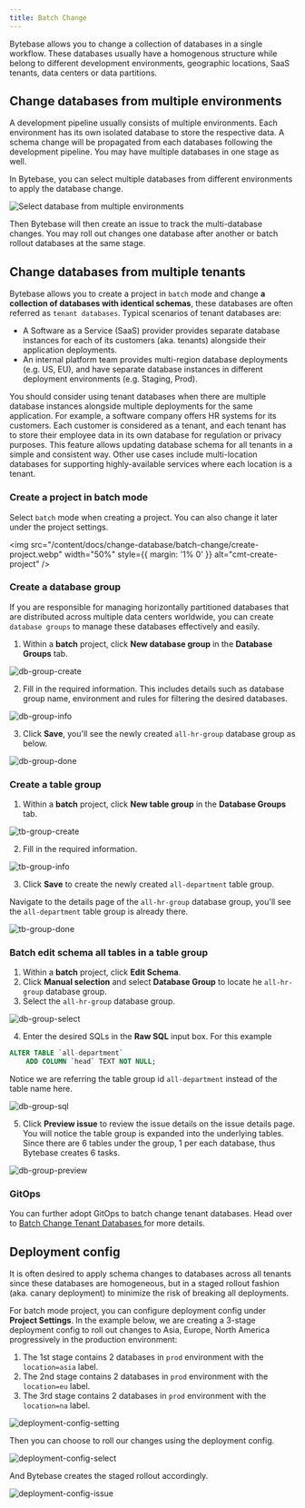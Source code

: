 ```yaml
---
title: Batch Change
---
```


<TutorialBlock url="/docs/tutorials/batch-change-with-database-group" title="Batch Change with Database Group" />

Bytebase allows you to change a collection of databases in a single workflow. These databases usually have a homogenous structure while belong to different development environments, geographic locations, SaaS tenants, data centers or data partitions.

## Change databases from multiple environments

A development pipeline usually consists of multiple environments.
Each environment has its own isolated database to store the respective data. A schema change will be propagated from each databases following the development pipeline. You may have multiple databases in one stage as well.

In Bytebase, you can select multiple databases from different environments to apply the database change.

![Select database from multiple environments](/content/docs/change-database/batch-change/multi-environment-database-select.webp)

Then Bytebase will then create an issue to track the multi-database changes. You may roll out changes one database after another or batch rollout databases at the same stage.

## Change databases from multiple tenants

<EnterpriseOnlyBlock />

Bytebase allows you to create a project in `batch` mode and change **a collection of databases with identical schemas**, these databases are often referred as `tenant databases`. Typical scenarios of tenant databases are:

- A Software as a Service (SaaS) provider provides separate database instances for each of its customers (aka. tenants) alongside their application deployments.
- An internal platform team provides multi-region database deployments (e.g. US, EU), and have separate database instances in different deployment environments (e.g. Staging, Prod).

You should consider using tenant databases when there are multiple database instances alongside multiple deployments for the same application. For example, a software company offers HR systems for its customers. Each customer is considered as a tenant, and each tenant has to store their employee data in its own database for regulation or privacy purposes. This feature allows updating database schema for all tenants in a simple and consistent way. Other use cases include multi-location databases for supporting highly-available services where each location is a tenant.

### Create a project in batch mode

Select `batch` mode when creating a project. You can also change it later under the project settings.

<img src="/content/docs/change-database/batch-change/create-project.webp" width="50%" style={{ margin: '1% 0' }} alt="cmt-create-project" />

### Create a database group

If you are responsible for managing horizontally partitioned databases that are distributed across multiple data centers worldwide, you can create `database groups` to manage these databases effectively and easily.

1. Within a **batch** project, click **New database group** in the **Database Groups** tab.

![db-group-create](/content/docs/change-database/batch-change/db-group-create.webp)

2. Fill in the required information. This includes details such as database group name, environment and rules for filtering the desired databases.

![db-group-info](/content/docs/change-database/batch-change/db-group-info.webp)

3. Click **Save**, you'll see the newly created `all-hr-group` database group as below.

![db-group-done](/content/docs/change-database/batch-change/db-group-done.webp)

### Create a table group

1. Within a **batch** project, click **New table group** in the **Database Groups** tab.

![tb-group-create](/content/docs/change-database/batch-change/tb-group-create.webp)

2. Fill in the required information.

![tb-group-info](/content/docs/change-database/batch-change/tb-group-info.webp)

3. Click **Save** to create the newly created `all-department` table group.

Navigate to the details page of the `all-hr-group` database group, you'll see the `all-department` table group is already there.

![tb-group-done](/content/docs/change-database/batch-change/tb-group-done.webp)

### Batch edit schema all tables in a table group

1. Within a **batch** project, click **Edit Schema**.
2. Click **Manual selection** and select **Database Group** to locate he `all-hr-group` database group.
3. Select the `all-hr-group` database group.

![db-group-select](/content/docs/change-database/batch-change/db-group-select.webp)

4. Enter the desired SQLs in the **Raw SQL** input box. For this example

```sql
ALTER TABLE `all-department`
    ADD COLUMN `head` TEXT NOT NULL;
```

Notice we are referring the table group id `all-department` instead of the table name here.

![db-group-sql](/content/docs/change-database/batch-change/db-group-sql.webp)

5. Click **Preview issue** to review the issue details on the issue details page. You will notice the table group is expanded into the underlying tables. Since there are 6 tables under the group, 1 per each database, thus Bytebase creates 6 tasks.

![db-group-preview](/content/docs/change-database/batch-change/db-group-preview.webp)

### GitOps

You can further adopt GitOps to batch change tenant databases. Head over to [Batch Change Tenant Databases
](/docs/vcs-integration/tenant-gitops) for more details.

## Deployment config

<EnterpriseOnlyBlock />

It is often desired to apply schema changes to databases across all tenants since these databases are homogeneous, but in a staged rollout fashion (aka. canary deployment) to minimize the risk of breaking all deployments.

For batch mode project, you can configure deployment config under **Project Settings**. In the example below, we are creating
a 3-stage deployment config to roll out changes to Asia, Europe, North America progressively in the production environment:

1. The 1st stage contains 2 databases in `prod` environment with the `location=asia` label.
1. The 2nd stage contains 2 databases in `prod` environment with the `location=eu` label.
1. The 3rd stage contains 2 databases in `prod` environment with the `location=na` label.

![deployment-config-setting](/content/docs/change-database/batch-change/deployment-config-setting.webp)

Then you can choose to roll our changes using the deployment config.

![deployment-config-select](/content/docs/change-database/batch-change/deployment-config-select.webp)

And Bytebase creates the staged rollout accordingly.

![deployment-config-issue](/content/docs/change-database/batch-change/deployment-config-issue.webp)
